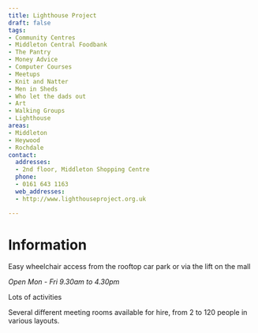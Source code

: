 ```yaml
---
title: Lighthouse Project
draft: false
tags:
- Community Centres
- Middleton Central Foodbank
- The Pantry
- Money Advice
- Computer Courses
- Meetups
- Knit and Natter
- Men in Sheds
- Who let the dads out
- Art
- Walking Groups
- Lighthouse
areas:
- Middleton
- Heywood
- Rochdale
contact:
  addresses:
  - 2nd floor, Middleton Shopping Centre
  phone:
  - 0161 643 1163
  web_addresses:
  - http://www.lighthouseproject.org.uk

---
```


# Information
Easy wheelchair access from the rooftop car park
or via the lift on the mall

*Open Mon - Fri  9.30am to 4.30pm*

Lots of activities

Several different meeting rooms available for hire,
from 2 to 120 people in various layouts.



